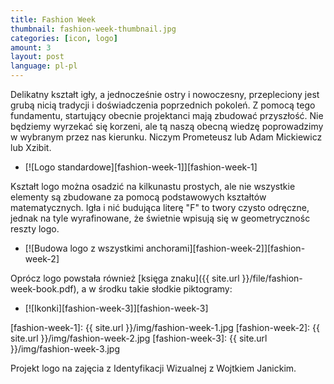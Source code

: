 ```yaml
---
title: Fashion Week
thumbnail: fashion-week-thumbnail.jpg
categories: [icon, logo]
amount: 3
layout: post
language: pl-pl
---
```


Delikatny kształt igły, a jednocześnie ostry i nowoczesny, przepleciony jest grubą nicią tradycji i doświadczenia poprzednich pokoleń. Z pomocą tego fundamentu, startujący obecnie projektanci mają zbudować przyszłość. Nie będziemy wyrzekać się korzeni, ale tą naszą obecną wiedzę poprowadzimy w wybranym przez nas kierunku. Niczym Prometeusz lub Adam Mickiewicz lub Xzibit.

* [![Logo standardowe][fashion-week-1]][fashion-week-1]

Kształt logo można osadzić na kilkunastu prostych, ale nie wszystkie elementy są zbudowane za pomocą podstawowych kształtów matematycznych. Igła i nić budująca literę "F" to twory czysto odręczne, jednak na tyle wyrafinowane, że świetnie wpisują się w geometrycznośc reszty logo.

* [![Budowa logo z wszystkimi anchorami][fashion-week-2]][fashion-week-2]

Oprócz logo powstała również [księga znaku]({{ site.url }}/file/fashion-week-book.pdf), a w środku takie słodkie piktogramy:

* [![Ikonki][fashion-week-3]][fashion-week-3]

[fashion-week-1]: {{ site.url }}/img/fashion-week-1.jpg
[fashion-week-2]: {{ site.url }}/img/fashion-week-2.jpg
[fashion-week-3]: {{ site.url }}/img/fashion-week-3.jpg

Projekt logo na zajęcia z Identyfikacji Wizualnej z Wojtkiem Janickim.